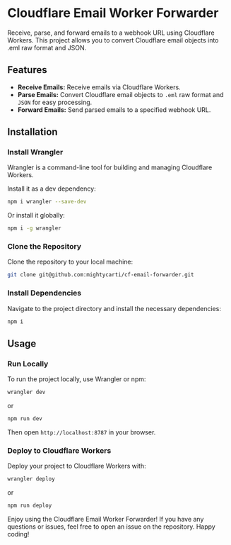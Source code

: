 # Cloudflare Email Worker Forwarder

Receive, parse, and forward emails to a webhook URL using Cloudflare Workers. This project allows you to convert Cloudflare email objects into .eml raw format and JSON.

## Features

- **Receive Emails:** Receive emails via Cloudflare Workers.
- **Parse Emails:** Convert Cloudflare email objects to `.eml` raw format and `JSON` for easy processing.
- **Forward Emails:** Send parsed emails to a specified webhook URL.

## Installation

### Install Wrangler

Wrangler is a command-line tool for building and managing Cloudflare Workers.

Install it as a dev dependency:
~~~bash
npm i wrangler --save-dev
~~~

Or install it globally:
~~~bash
npm i -g wrangler
~~~

### Clone the Repository

Clone the repository to your local machine:
~~~bash
git clone git@github.com:mightycarti/cf-email-forwarder.git
~~~

### Install Dependencies

Navigate to the project directory and install the necessary dependencies:
~~~bash
npm i
~~~

## Usage

### Run Locally

To run the project locally, use Wrangler or npm:
~~~bash
wrangler dev
~~~
or
~~~bash
npm run dev
~~~

Then open `http://localhost:8787` in your browser.

### Deploy to Cloudflare Workers

Deploy your project to Cloudflare Workers with:
~~~bash
wrangler deploy
~~~
or
~~~bash
npm run deploy
~~~

Enjoy using the Cloudflare Email Worker Forwarder! If you have any questions or issues, feel free to open an issue on the repository. Happy coding!